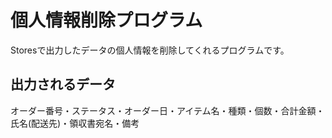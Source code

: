 # 個人情報削除プログラム
Storesで出力したデータの個人情報を削除してくれるプログラムです。

## 出力されるデータ
オーダー番号・ステータス・オーダー日・アイテム名・種類・個数・合計金額・氏名(配送先)・領収書宛名・備考